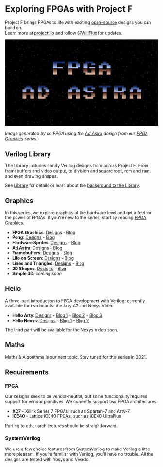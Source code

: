# Exploring FPGAs with Project F

Project F brings FPGAs to life with exciting [open-source](LICENSE) designs you can build on.  
Learn more at [projectf.io](https://projectf.io/) and follow [@WillFlux](https://twitter.com/WillFlux) for updates.

![](doc/img/fpga-ad-astra.png?raw=true "")

_Image generated by an FPGA using the [Ad Astra](graphics/ad-astra) design from our [FPGA Graphics](https://projectf.io/posts/fpga-graphics/) series_.

## Verilog Library

The Library includes handy Verilog designs from across Project F.
From framebuffers and video output, to division and square root, rom and ram, and even drawing shapes.

See [Library](lib/) for details or learn about the [background to the Library](https://projectf.io/posts/verilog-library-announcement/).

## Graphics

In this series, we explore graphics at the hardware level and get a feel for the power of FPGAs. If you're new to the
series, start by reading [FPGA Graphics](https://projectf.io/posts/fpga-graphics/).

* **FPGA Graphics**: [Designs](graphics/fpga-graphics) - [Blog](https://projectf.io/posts/fpga-graphics/)
* **Pong**: [Designs](graphics/pong) - [Blog](https://projectf.io/posts/fpga-pong/)
* **Hardware Sprites**: [Designs](graphics/hardware-sprites) - [Blog](https://projectf.io/posts/hardware-sprites/)
* **Ad Astra**: [Designs](graphics/ad-astra) - [Blog](https://projectf.io/posts/fpga-ad-astra/)
* **Framebuffers**: [Designs](graphics/framebuffers) - [Blog](https://projectf.io/posts/framebuffers/)
* **Life on Screen**: [Designs](graphics/life-on-screen) - [Blog](https://projectf.io/posts/life-on-screen/)
* **Lines and Triangles**: [Designs](graphics/lines-and-triangles) - [Blog](https://projectf.io/posts/lines-and-triangles/)
* **2D Shapes**: [Designs](graphics/2d-shapes) - [Blog](https://projectf.io/posts/fpga-shapes/)
* **Simple 3D**: _coming soon_

## Hello

A three-part introduction to FPGA development with Verilog; currently available for two boards: the Arty A7 and Nexys Video.

* **Hello Arty**: [Designs](hello/hello-arty) - [Blog 1](https://projectf.io/posts/hello-arty-1/) - [Blog 2](https://projectf.io/posts/hello-arty-2/) - [Blog 3](https://projectf.io/posts/hello-arty-3/)
* **Hello Nexys**: [Designs](hello/hello-nexys) - [Blog 1](https://projectf.io/posts/hello-nexys-1/) - [Blog 2](https://projectf.io/posts/hello-nexys-2/)

The third part will be available for the Nexys Video soon.

## Maths

Maths & Algorithms is our next topic. Stay tuned for this series in 2021.

## Requirements

### FPGA

Our designs seek to be vendor-neutral, but some functionality requires
support for vendor primitives. We currently support two FPGA architectures:

* **XC7** - Xilinx Series 7 FPGAs, such as Spartan-7 and Arty-7
* **iCE40** - Lattice iCE40 FPGAs, such as iCE40 UltraPlus

Porting to other architectures should be straightforward.

### SystemVerilog

We use a few choice features from SystemVerilog to make Verilog a little more pleasant. If you’re familiar with Verilog, you’ll have no trouble. All the designs are tested with Yosys and Vivado.
